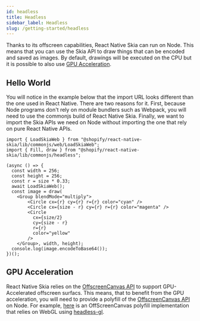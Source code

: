 ```yaml
---
id: headless
title: Headless
sidebar_label: Headless
slug: /getting-started/headless
---
```


Thanks to its offscreen capabilities, React Native Skia can run on Node.
This means that you can use the Skia API to draw things that can be encoded and saved as images.
By default, drawings will be executed on the CPU but it is possible to also use [GPU Acceleration](#gpu-acceleration).

## Hello World

You will notice in the example below that the import URL looks different than the one used in React Native. There are two reasons for it. First, because Node programs don't rely on module bundlers such as Webpack, you will need to use the commonjs build of React Native Skia. Finally, we want to import the Skia APIs we need on Node without importing the one that rely on pure React Native APIs.

```tsx
import { LoadSkiaWeb } from "@shopify/react-native-skia/lib/commonjs/web/LoadSkiaWeb";
import { Fill, draw } from "@shopify/react-native-skia/lib/commonjs/headless";

(async () => {
  const width = 256;
  const height = 256;
  const r = size * 0.33;
  await LoadSkiaWeb();
  const image = draw(
    <Group blendMode="multiply">
        <Circle cx={r} cy={r} r={r} color="cyan" />
        <Circle cx={size - r} cy={r} r={r} color="magenta" />
        <Circle
          cx={size/2}
          cy={size - r}
          r={r}
          color="yellow"
        />
    </Group>, width, height);
  console.log(image.encodeToBase64());
})();
```

## GPU Acceleration

React Native Skia relies on the [OffscreenCanvas API](https://developer.mozilla.org/en-US/docs/Web/API/OffscreenCanvas) to support GPU-Accelerated offscreen surfacs.
This means, that to benefit from the GPU acceleration, you will need to provide a polyfill of the [OffscreenCanvas API](https://developer.mozilla.org/en-US/docs/Web/API/OffscreenCanvas) on Node.
For example, [here](https://gist.github.com/wcandillon/a46e922910a814139758d6eda9d99ff8) is an OffScreenCanvas polyfill implementation that relies on WebGL using [headless-gl](https://github.com/stackgl/headless-gl).

